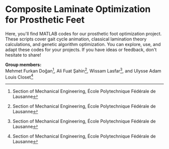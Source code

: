 # Composite Laminate Optimization for Prosthetic Feet
Here, you'll find MATLAB codes for our prosthetic foot optimization project. These scripts cover gait cycle animation, classical lamination theory calculations, and genetic algorithm optimization. You can explore, use, and adapt these codes for your projects. If you have ideas or feedback, don't hesitate to share!

**Group members:**\
Mehmet Furkan Doğan[^1], Ali Fuat Şahin[^1], Wissam Lasfar[^1], and Ulysse Adam Louis Closet[^1]
[^1]: Section of Mechanical Engineering, École Polytechnique Fédérale de Lausanne
